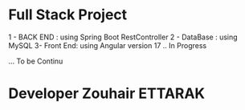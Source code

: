 # Full Stack Project

1 - BACK END : using Spring Boot RestController
2 - DataBase : using MySQL
3- Front End: using Angular version 17 .. In Progress


... To be Continu

# Developer Zouhair ETTARAK
